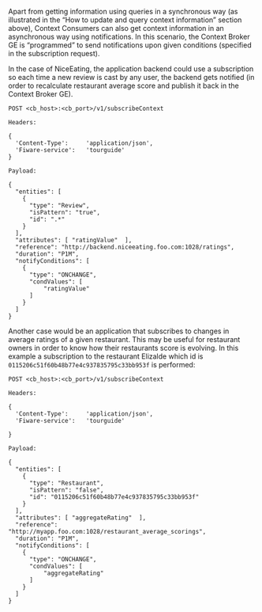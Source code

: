 Apart from getting information using queries in a synchronous way (as
illustrated in the “How to update and query context information” section
above), Context Consumers can also get context information in an
asynchronous way using notifications. In this scenario, the Context
Broker GE is “programmed” to send notifications upon given conditions
(specified in the subscription request).

In the case of NiceEating, the application backend could use a
subscription so each time a new review is cast by any user, the backend
gets notified (in order to recalculate restaurant average score and
publish it back in the Context Broker GE).

    POST <cb_host>:<cb_port>/v1/subscribeContext
        
    Headers:

    {
      'Content-Type':     'application/json',
      'Fiware-service':   'tourguide'
    }

    Payload:

    {
      "entities": [
        {
          "type": "Review",
          "isPattern": "true",
          "id": ".*"
        }
      ],
      "attributes": [ "ratingValue"  ],
      "reference": "http://backend.niceeating.foo.com:1028/ratings",
      "duration": "P1M",
      "notifyConditions": [
        {
          "type": "ONCHANGE",
          "condValues": [
              "ratingValue"
          ]
        }
      ]
    }

Another case would be an application that subscribes to changes in
average ratings of a given restaurant. This may be useful for restaurant
owners in order to know how their restaurants score is evolving. In this example a subscription to the restaurant Elizalde which id is `0115206c51f60b48b77e4c937835795c33bb953f` is performed:
  
    POST <cb_host>:<cb_port>/v1/subscribeContext
        
    Headers:

    {
      'Content-Type':     'application/json',
      'Fiware-service':   'tourguide'

    }

    Payload:

    {
      "entities": [
        {
          "type": "Restaurant",
          "isPattern": "false",
          "id": "0115206c51f60b48b77e4c937835795c33bb953f"
        }
      ],
      "attributes": [ "aggregateRating"  ],
      "reference": "http://myapp.foo.com:1028/restaurant_average_scorings",
      "duration": "P1M",
      "notifyConditions": [
        {
          "type": "ONCHANGE",
          "condValues": [
              "aggregateRating"
          ]
        }
      ]
    }

 
